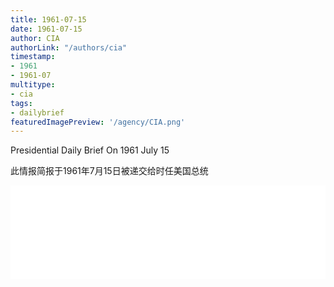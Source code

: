 ```yaml
---
title: 1961-07-15
date: 1961-07-15
author: CIA 
authorLink: "/authors/cia"
timestamp: 
- 1961
- 1961-07
multitype: 
- cia
tags: 
- dailybrief
featuredImagePreview: '/agency/CIA.png'
---
```



Presidential Daily Brief On 1961 July 15

此情报简报于1961年7月15日被递交给时任美国总统

<!--more-->





<div id="over" style="width:100%; overflow:hidden"> <iframe id="sFrame" name="sFrame" frameborder="no" border="0"  allowfullscreen marginwidth="0" scrolling="no" src = " /CIA/1961-07-15.html "  style = " position:absulute; width: 806px; top: 300;" > </iframe> </div>